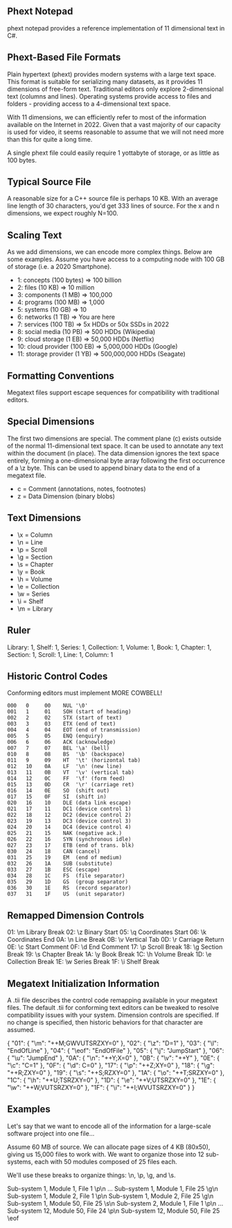 Phext Notepad
-------------
phext notepad provides a reference implementation of 11 dimensional text in C#.

Phext-Based File Formats
------------------------
Plain hypertext (phext) provides modern systems with a large text space. This format is suitable for serializing many datasets, as it provides 11 dimensions of free-form text. Traditional editors only explore 2-dimensional text (columns and lines). Operating systems provide access to files and folders - providing access to a 4-dimensional text space.

With 11 dimensions, we can efficiently refer to most of the information available on the Internet in 2022. Given that a vast majority of our capacity is used for video, it seems reasonable to assume that we will not need more than this for quite a long time.

A single phext file could easily require 1 yottabyte of storage, or as little as 100 bytes.

Typical Source File
-------------------
A reasonable size for a C++ source file is perhaps 10 KB. With an average line length of 30 characters, you'd get 333 lines of source. For the x and n dimensions, we expect roughly N=100.

Scaling Text
------------
As we add dimensions, we can encode more complex things. Below are some examples. Assume you have access to a computing node with 100 GB of storage (i.e. a 2020 Smartphone).

* 1: concepts (100 bytes) => 100 billion
* 2: files (10 KB) => 10 million
* 3: components (1 MB) => 100,000
* 4: programs (100 MB) => 1,000
* 5: systems (10 GB) => 10
* 6: networks (1 TB) => You are here
* 7: services (100 TB) => 5x HDDs or 50x SSDs in 2022
* 8: social media (10 PB) => 500 HDDs (Wikipedia)
* 9: cloud storage (1 EB) => 50,000 HDDs (Netflix)
* 10: cloud provider (100 EB) => 5,000,000 HDDs (Google)
* 11: storage provider (1 YB) => 500,000,000 HDDs (Seagate)

Formatting Conventions
----------------------
Megatext files support escape sequences for compatibility with traditional editors.

Special Dimensions
------------------
The first two dimensions are special. The comment plane (c) exists outside of the normal 11-dimensional text space. It can be used to annotate any text within the document (in place). The data dimension ignores the text space entirely, forming a one-dimensional byte array following the first occurrence of a \z byte. This can be used to append binary data to the end of a megatext file.

* c = Comment (annotations, notes, footnotes)
* z = Data Dimension (binary blobs)

Text Dimensions
---------------

* \x = Column
* \n = Line
* \p = Scroll
* \g = Section
* \s = Chapter
* \y = Book
* \h = Volume
* \e = Collection
* \w = Series
* \i = Shelf
* \m = Library

Ruler
-----
Library: 1,  Shelf: 1,  Series: 1,  Collection: 1,  Volume: 1,  Book: 1,  Chapter: 1,  Section: 1,  Scroll: 1,  Line: 1,  Column: 1

Historic Control Codes
----------------------
Conforming editors must implement MORE COWBELL!

    000   0     00    NUL '\0'                    
    001   1     01    SOH (start of heading)      
    002   2     02    STX (start of text)         
    003   3     03    ETX (end of text)           
    004   4     04    EOT (end of transmission)   
    005   5     05    ENQ (enquiry)               
    006   6     06    ACK (acknowledge)           
    007   7     07    BEL '\a' (bell)             
    010   8     08    BS  '\b' (backspace)        
    011   9     09    HT  '\t' (horizontal tab)   
    012   10    0A    LF  '\n' (new line)         
    013   11    0B    VT  '\v' (vertical tab)     
    014   12    0C    FF  '\f' (form feed)        
    015   13    0D    CR  '\r' (carriage ret)     
    016   14    0E    SO  (shift out)             
    017   15    0F    SI  (shift in)              
    020   16    10    DLE (data link escape)      
    021   17    11    DC1 (device control 1)      
    022   18    12    DC2 (device control 2)      
    023   19    13    DC3 (device control 3)      
    024   20    14    DC4 (device control 4)      
    025   21    15    NAK (negative ack.)         
    026   22    16    SYN (synchronous idle)      
    027   23    17    ETB (end of trans. blk)     
    030   24    18    CAN (cancel)                
    031   25    19    EM  (end of medium)         
    032   26    1A    SUB (substitute)            
    033   27    1B    ESC (escape)                
    034   28    1C    FS  (file separator)        
    035   29    1D    GS  (group separator)       
    036   30    1E    RS  (record separator)      
    037   31    1F    US  (unit separator)  

Remapped Dimension Controls
---------------------------
01: \m Library Break
02: \z Binary Start
05: \q Coordinates Start
06: \k Coordinates End
0A: \n Line Break
0B: \v Vertical Tab
0D: \r Carriage Return
0E: \c Start Comment
0F: \d End Comment
17: \p Scroll Break
18: \g Section Break
19: \s Chapter Break
1A: \y Book Break
1C: \h Volume Break
1D: \e Collection Break
1E: \w Series Break
1F: \i Shelf Break

Megatext Initialization Information
-----------------------------------
A .tii file describes the control code remapping available in your megatext files. The default .tii for conforming text editors can be tweaked to resolve compatibility issues with your system. Dimension controls are specified. If no change is specified, then historic behaviors for that character are assumed.

{
  "01": { "\\m": "++M;GWVUTSRZXY=0" },
  "02": { "\\z": "D=1" },
  "03": { "\\l": "EndOfLine" },
  "04": { "\\eof": "EndOfFile" },
  "05": { "\\j": "JumpStart" },
  "06": { "\\u": "JumpEnd" },
  "0A": { "\\n": "++Y;X=0" },
  "0B": { "\\v": "++Y" },
  "0E": { "\\c": "C=1" },
  "0F": { "\\d": C=0" },
  "17": { "\\p": "++Z;XY=0" },
  "18": { "\\g": "++R;ZXY=0" },
  "19": { "\\s": "++S;RZXY=0" },
  "1A": { "\\o": "++T;SRZXY=0" },
  "1C": { "\\h": "++U;TSRZXY=0" },
  "1D": { "\\e": "++V;UTSRZXY=0" },
  "1E": { "\\w": "++W;VUTSRZXY=0" },
  "1F": { "\\i": "++I;WVUTSRZXY=0" }
}

Examples
--------

Let's say that we want to encode all of the information for a large-scale software project into one file...

Assume 60 MB of source. We can allocate page sizes of 4 KB (80x50), giving us 15,000 files to work with. We want to organize those into 12 sub-systems, each with 50 modules composed of 25 files each.

We'll use these breaks to organize things: \n, \p, \g, and \s.

Sub-system 1, Module 1, File 1 \p\n
...
Sub-system 1, Module 1, File 25 \g\n
Sub-system 1, Module 2, File 1 \p\n
Sub-system 1, Module 2, File 25 \g\n
Sub-system 1, Module 50, File 25 \s\n
Sub-system 2, Module 1, File 1 \p\n
...
Sub-system 12, Module 50, File 24 \p\n
Sub-system 12, Module 50, File 25 \eof
